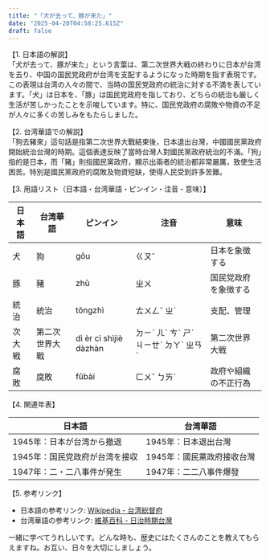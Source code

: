 ```yaml
---
title: "「犬が去って、豚が来た」"
date: "2025-04-20T04:58:25.615Z"
draft: false
---
```


【1. 日本語の解説】  
「犬が去って、豚が来た」という言葉は、第二次世界大戦の終わりに日本が台湾を去り、中国の国民党政府が台湾を支配するようになった時期を指す表現です。この表現は台湾の人々の間で、当時の国民党政府の統治に対する不満を表しています。「犬」は日本を、「豚」は国民党政府を指しており、どちらの統治も厳しく生活が苦しかったことを示唆しています。特に、国民党政府の腐敗や物資の不足が人々に多くの苦しみをもたらしました。

【2. 台湾華語での解説】  
「狗去豬來」這句話是指第二次世界大戰結束後，日本退出台灣，中國國民黨政府開始統治台灣的時期。這個表達反映了當時台灣人對國民黨政府統治的不滿。「狗」指的是日本，而「豬」則指國民黨政府，顯示出兩者的統治都非常嚴厲，致使生活困苦。特別是國民黨政府的腐敗及物資短缺，使得人民受到許多苦難。

【3. 用語リスト（日本語・台湾華語・ピンイン・注音・意味）】  

| 日本語        | 台湾華語   | ピンイン        | 注音       | 意味                             |
|---------------|----------|----------------|------------|---------------------------------|
| 犬             | 狗        | gǒu            | ㄍㄡˇ      | 日本を象徴する                   |
| 豚             | 豬        | zhū           | ㄓㄨ      | 国民党政府を象徴する            |
| 統治          | 統治      | tǒngzhì       | ㄊㄨㄥˇ ㄓˋ | 支配、管理                        |
| 次大戦        | 第二次世界大戰 | dì èr cì shìjiè dàzhàn | ㄉㄧˋ ㄦˋ ㄘˋ ㄕˋ ㄐㄧㄝˋ ㄉㄚˋ ㄓㄢˋ | 第二次世界大戦                    |
| 腐敗          | 腐敗      | fǔbài         | ㄈㄨˇ ㄅㄞˋ | 政府や組織の不正行為              |

【4. 関連年表】  

| 日本語                        | 台湾華語                            |
|-------------------------------|-----------------------------------|
| 1945年：日本が台湾から撤退    | 1945年：日本退出台灣              |
| 1945年：国民党政府が台湾を接収 | 1945年：國民黨政府接收台灣        |
| 1947年：二・二八事件が発生    | 1947年：二二八事件爆發            |

【5. 参考リンク】  
- 日本語の参考リンク: [Wikipedia - 台湾総督府](https://ja.wikipedia.org/wiki/%E5%8F%B0%E6%B9%BE%E7%B7%8F%E7%9D%A3%E5%BA%9C)
- 台湾華語の参考リンク: [維基百科 - 日治時期台灣](https://zh.wikipedia.org/wiki/%E6%97%A5%E6%B2%BB%E6%99%82%E6%9C%9F%E8%87%BA%E7%81%A3)

一緒に学べてうれしいです。どんな時も、歴史にはたくさんのことを教えてもらえますね。お互い、日々を大切にしましょう。
